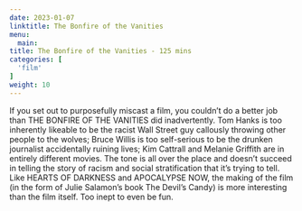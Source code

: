 ```yaml
---
date: 2023-01-07
linktitle: The Bonfire of the Vanities
menu:
  main:
title: The Bonfire of the Vanities - 125 mins
categories: [
  'film'
]
weight: 10
---
```


If you set out to purposefully miscast a film, you couldn’t do a better job than THE BONFIRE OF THE VANITIES did inadvertently. Tom Hanks is too inherently likeable to be the racist Wall Street guy callously throwing other people to the wolves; Bruce Willis is too self-serious to be the drunken journalist accidentally ruining lives; Kim Cattrall and Melanie Griffith are in entirely different movies. The tone is all over the place and doesn’t succeed in telling the story of racism and social stratification that it’s trying to tell. Like HEARTS OF DARKNESS and APOCALYPSE NOW, the making of the film (in the form of Julie Salamon’s book The Devil’s Candy) is more interesting than the film itself. Too inept to even be fun.